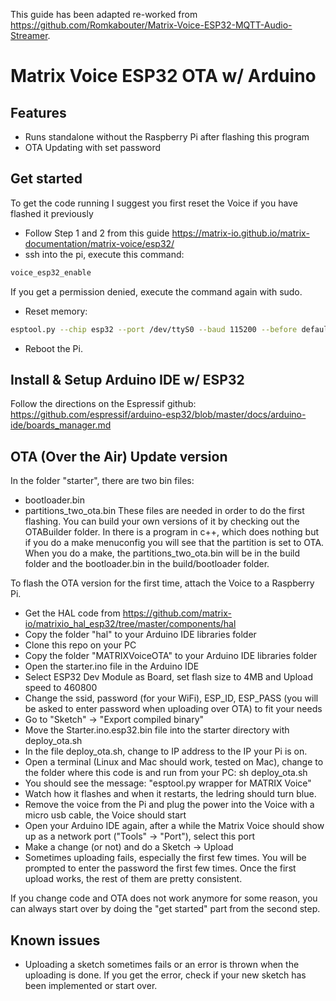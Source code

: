 This guide has been adapted re-worked from https://github.com/Romkabouter/Matrix-Voice-ESP32-MQTT-Audio-Streamer.

# Matrix Voice ESP32 OTA w/ Arduino

## Features

- Runs standalone without the Raspberry Pi after flashing this program
- OTA Updating with set password

## Get started

To get the code running I suggest you first reset the Voice if you have flashed it previously

- Follow Step 1 and 2 from this guide https://matrix-io.github.io/matrix-documentation/matrix-voice/esp32/
- ssh into the pi, execute this command: 
```bash
voice_esp32_enable
```
If you get a permission denied, execute the command again with sudo. 
- Reset memory: 
```bash
esptool.py --chip esp32 --port /dev/ttyS0 --baud 115200 --before default_reset --after hard_reset erase_flash
```
- Reboot the Pi.

## Install & Setup Arduino IDE w/ ESP32
Follow the directions on the Espressif github: https://github.com/espressif/arduino-esp32/blob/master/docs/arduino-ide/boards_manager.md

## OTA (Over the Air) Update version

In the folder "starter", there are two bin files:
- bootloader.bin
- partitions_two_ota.bin
These files are needed in order to do the first flashing. You can build your own versions of it by checking out the OTABuilder folder.
In there is a program in c++, which does nothing but if you do a make menuconfig you will see that the partition is set to OTA.
When you do a make, the partitions_two_ota.bin will be in the build folder and the bootloader.bin in the build/bootloader folder.

To flash the OTA version for the first time, attach the Voice to a Raspberry Pi. 
- Get the HAL code from https://github.com/matrix-io/matrixio_hal_esp32/tree/master/components/hal
- Copy the folder "hal" to your Arduino IDE libraries folder
- Clone this repo on your PC
- Copy the folder "MATRIXVoiceOTA" to your Arduino IDE libraries folder
- Open the starter.ino file in the Arduino IDE
- Select ESP32 Dev Module as Board, set flash size to 4MB and Upload speed to 460800
- Change the ssid, password (for your WiFi), ESP_ID, ESP_PASS (you will be asked to enter password when uploading over OTA) to fit your needs
- Go to "Sketch" -> "Export compiled binary"
- Move the Starter.ino.esp32.bin file into the starter directory with deploy_ota.sh
- In the file deploy_ota.sh, change to IP address to the IP your Pi is on.
- Open a terminal (Linux and Mac should work, tested on Mac), change to the folder where this code is and run from your PC: sh deploy_ota.sh
- You should see the message: "esptool.py wrapper for MATRIX Voice"
- Watch how it flashes and when it restarts, the ledring should turn blue.
- Remove the voice from the Pi and plug the power into the Voice with a micro usb cable, the Voice should start
- Open your Arduino IDE again, after a while the Matrix Voice should show up as a network port ("Tools" -> "Port"), select this port
- Make a change (or not) and do a Sketch -> Upload
- Sometimes uploading fails, especially the first few times. You will be prompted to enter the password the first few times. Once the first upload works, the rest of them are pretty consistent.

If you change code and OTA does not work anymore for some reason, you can always start over by doing the "get started" part from the second step.

## Known issues
- Uploading a sketch sometimes fails or an error is thrown when the uploading is done. If you get the error, check if your new sketch has been implemented or start over.

